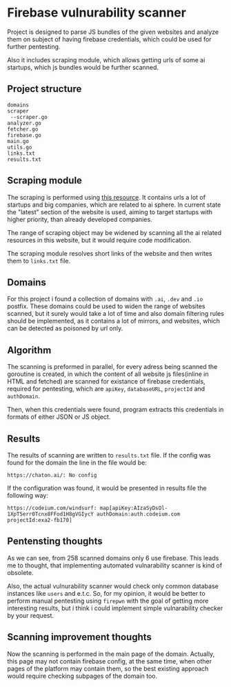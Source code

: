 # Firebase vulnurability scanner

Project is designed to parse JS bundles of the given websites and analyze them on subject of having firebase credentials, which could be used for further pentesting.

Also it includes scraping module, which allows getting urls of some ai startups, which js bundles would be further scanned.

## Project structure

```
domains
scraper
 --scraper.go
analyzer.go
fetcher.go
firebase.go
main.go
utils.go
links.txt
results.txt
```

## Scraping module

The scraping is performed using [this resource](https://www.aixploria.com). It contains urls a lot of startups and big companies, which are related to ai sphere. In current state the "latest" section of the website is used, aiming to target startups with higher priority, than already developed companies.

The range of scraping object may be widened by scanning all the ai related resources in this website, but it would require code modification.

The scraping module resolves short links of the website and then writes them to `links.txt` file.

## Domains

For this project i found a collection of domains with `.ai`, `.dev` and `.io` postfix. These domains could be used to widen the range of websites scanned, but it surely would take a lot of time and also domain filtering rules should be implemented, as it contains a lot of mirrors, and websites, which can be detected as poisoned by url only.

## Algorithm

The scanning is preformed in parallel, for every adress being scanned the goroutine is created, in which the content of all website js files(inline in HTML and fetched) are scanned for existance of firebase credentials, required for pentesting, which are `apiKey`, `databaseURL`, `projectId` and `authDomain`.

Then, when this credentials were found, program extracts this credentials in formats of either JSON or JS object.

## Results

The results of scanning are written to `results.txt` file. If the config was found for the domain the line in the file would be:

```
https://chaton.ai/: No config
```

If the configuration was found, it would be presented in results file the following way:

```
https://codeium.com/windsurf: map[apiKey:AIzaSyDsOl-1XpT5err0Tcnx8FFod1H8gVGIycY authDomain:auth.codeium.com projectId:exa2-fb170]
```

## Pentensting thoughts

As we can see, from 258 scanned domains only 6 use firebase. This leads me to thought, that implementing automated vulnarability scanner is kind of obsolete.

Also, the actual vulnurability scanner would check only common database instances like `users` and e.t.c. So, for my opinion, it would be better to perform manual pentesting using `firepwn` with the goal of getting more interesting results, but i think i could implement simple vulnarability checker by your request.

## Scanning improvement thoughts

Now the scanning is performed in the main page of the domain. Actually, this page may not contain firebase config, at the same time, when other pages of the platform may contain them, so the best existing approach would require checking subpages of the domain too.
